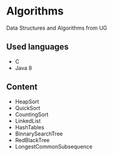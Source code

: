 # Algorithms
Data Structures and Algorithms from UG 
## Used languages
- C
- Java 8
## Content
- HeapSort 
- QuickSort
- CountingSort
- LinkedList
- HashTables
- BinnarySearchTree
- RedBlackTree
- LongestCommonSubsequence